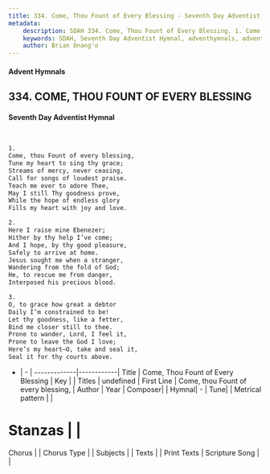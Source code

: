 ```yaml
---
title: 334. Come, Thou Fount of Every Blessing - Seventh Day Adventist Hymnal
metadata:
    description: SDAH 334. Come, Thou Fount of Every Blessing. 1. Come, thou Fount of every blessing, Tune my heart to sing thy grace; Streams of mercy, never ceasing, Call for songs of loudest praise. Teach me ever to adore Thee, May I still Thy goodness prove, While the hope of endless glory Fills my heart with joy and love.
    keywords: SDAH, Seventh Day Adventist Hymnal, adventhymnals, advent hymnals, Come, Thou Fount of Every Blessing, Come, thou Fount of every blessing, 
    author: Brian Onang'o
---
```


#### Advent Hymnals
## 334. COME, THOU FOUNT OF EVERY BLESSING
#### Seventh Day Adventist Hymnal

```txt


1.
Come, thou Fount of every blessing,
Tune my heart to sing thy grace;
Streams of mercy, never ceasing,
Call for songs of loudest praise.
Teach me ever to adore Thee,
May I still Thy goodness prove,
While the hope of endless glory
Fills my heart with joy and love.

2.
Here I raise mine Ebenezer;
Hither by thy help I’ve come;
And I hope, by thy good pleasure,
Safely to arrive at home.
Jesus sought me when a stranger,
Wandering from the fold of God;
He, to rescue me from danger,
Interposed his precious blood.

3.
O, to grace how great a debtor
Daily I’m constrained to be!
Let thy goodness, like a fetter,
Bind me closer still to thee.
Prone to wander, Lord, I feel it,
Prone to leave the God I love;
Here’s my heart–O, take and seal it,
Seal it for thy courts above.


```

- |   -  |
-------------|------------|
Title | Come, Thou Fount of Every Blessing |
Key |  |
Titles | undefined |
First Line | Come, thou Fount of every blessing, |
Author | 
Year | 
Composer|  |
Hymnal|  - |
Tune|  |
Metrical pattern | |
# Stanzas |  |
Chorus |  |
Chorus Type |  |
Subjects |  |
Texts |  |
Print Texts | 
Scripture Song |  |
  
